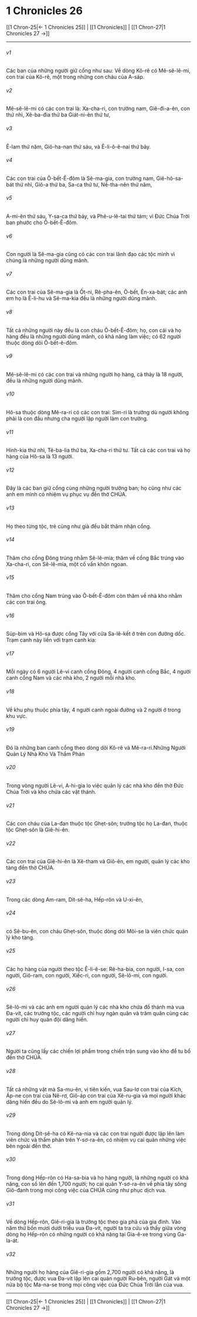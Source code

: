 # 1 Chronicles 26

[[1 Chron-25|← 1 Chronicles 25]] | [[1 Chronicles]] | [[1 Chron-27|1 Chronicles 27 →]]
***



###### v1 
Các ban của những người giữ cổng như sau: Về dòng Kô-rê có Mê-sê-lê-mi, con trai của Kô-rê, một trong những con cháu của A-sáp. 

###### v2 
Mê-sê-lê-mi có các con trai là: Xa-cha-ri, con trưởng nam, Giê-đi-a-ên, con thứ nhì, Xê-ba-đia thứ ba Giát-ni-ên thứ tư, 

###### v3 
Ê-lam thứ năm, Giô-ha-nan thứ sáu, và Ê-li-ô-ê-nai thứ bảy. 

###### v4 
Các con trai của Ô-bết-Ê-đôm là Sê-ma-gia, con trưởng nam, Giê-hô-sa-bát thứ nhì, Giô-a thứ ba, Sa-ca thứ tư, Nê-tha-nên thứ năm, 

###### v5 
A-mi-ên thứ sáu, Y-sa-ca thứ bảy, và Phê-u-lê-tai thứ tám; vì Đức Chúa Trời ban phước cho Ô-bết-Ê-đôm. 

###### v6 
Con người là Sê-ma-gia cũng có các con trai lãnh đạo các tộc mình vì chúng là những người dũng mãnh. 

###### v7 
Các con trai của Sê-ma-gia là Ốt-ni, Rê-pha-ên, Ô-bết, Ên-xa-bát; các anh em họ là Ê-li-hu và Sê-ma-kia đều là những người dũng mãnh. 

###### v8 
Tất cả những người này đều là con cháu Ô-bết-Ê-đôm; họ, con cái và họ hàng đều là những người dũng mãnh, có khả năng làm việc; có 62 người thuộc dòng dõi Ô-bết-ê-đôm. 

###### v9 
Mê-sê-lê-mi có các con trai và những người họ hàng, cả thảy là 18 người, đều là những người dũng mãnh. 

###### v10 
Hô-sa thuộc dòng Mê-ra-ri có các con trai: Sim-ri là trưởng dù người không phải là con đầu nhưng cha người lập người làm con trưởng. 

###### v11 
Hinh-kia thứ nhì, Tê-ba-lia thứ ba, Xa-cha-ri thứ tư. Tất cả các con trai và họ hàng của Hô-sa là 13 người. 

###### v12 
Đây là các ban giữ cổng cùng những người trưởng ban; họ cũng như các anh em mình có nhiệm vụ phục vụ đền thờ CHÚA. 

###### v13 
Họ theo từng tộc, trẻ cũng như già đều bắt thăm nhận cổng. 

###### v14 
Thăm cho cổng Đông trúng nhằm Sê-lê-mia; thăm về cổng Bắc trúng vào Xa-cha-ri, con Sê-lê-mia, một cố vấn khôn ngoan. 

###### v15 
Thăm cho cổng Nam trúng vào Ô-bết-Ê-đôm còn thăm về nhà kho nhằm các con trai ông. 

###### v16 
Súp-bim và Hô-sa được cổng Tây với cửa Sa-lê-kết ở trên con đường dốc. Trạm canh này liền với trạm canh kia: 

###### v17 
Mỗi ngày có 6 người Lê-vi canh cổng Đông, 4 người canh cổng Bắc, 4 người canh cổng Nam và các nhà kho, 2 người mỗi nhà kho. 

###### v18 
Về khu phụ thuộc phía tây, 4 người canh ngoài đường và 2 người ở trong khu vực. 

###### v19 
Đó là những ban canh cổng theo dòng dõi Kô-rê và Mê-ra-ri.Những Người Quản Lý Nhà Kho Và Thẩm Phán 

###### v20 
Trong vòng người Lê-vi, A-hi-gia lo việc quản lý các nhà kho đền thờ Đức Chúa Trời và kho chứa các vật thánh. 

###### v21 
Các con cháu của La-đan thuộc tộc Ghẹt-sôn; trưởng tộc họ La-đan, thuộc tộc Ghẹt-sôn là Giê-hi-ên. 

###### v22 
Các con trai của Giê-hi-ên là Xê-tham và Giô-ên, em người, quản lý các kho tàng đền thờ CHÚA. 

###### v23 
Trong các dòng Am-ram, Dít-sê-ha, Hếp-rôn và U-xi-ên, 

###### v24 
có Sê-bu-ên, con cháu Ghẹt-sôn, thuộc dòng dõi Môi-se là viên chức quản lý kho tàng. 

###### v25 
Các họ hàng của người theo tộc Ê-li-ê-se: Rê-ha-bia, con người, I-sa, con người, Giô-ram, con người, Xiếc-ri, con người, Sê-lô-mi, con người. 

###### v26 
Sê-lô-mi và các anh em người quản lý các nhà kho chứa đồ thánh mà vua Đa-vít, các trưởng tộc, các người chỉ huy ngàn quân và trăm quân cùng các người chỉ huy quân đội dâng hiến. 

###### v27 
Người ta cũng lấy các chiến lợi phẩm trong chiến trận sung vào kho để tu bổ đền thờ CHÚA. 

###### v28 
Tất cả những vật mà Sa-mu-ên, vị tiên kiến, vua Sau-lơ con trai của Kích, Áp-ne con trai của Nê-rơ, Giô-áp con trai của Xê-ru-gia và mọi người khác dâng hiến đều do Sê-lô-mi và anh em người quản lý. 

###### v29 
Trong dòng Dít-sê-ha có Kê-na-nia và các con trai người được lập lên làm viên chức và thẩm phán trên Y-sơ-ra-ên, có nhiệm vụ cai quản những việc bên ngoài đền thờ. 

###### v30 
Trong dòng Hếp-rôn có Ha-sa-bia và họ hàng người, là những người có khả năng, con số lên đến 1,700 người; họ cai quản Y-sơ-ra-ên về phía tây sông Giô-đanh trong mọi công việc của CHÚA cũng như phục dịch vua. 

###### v31 
Về dòng Hếp-rôn, Giê-ri-gia là trưởng tộc theo gia phả của gia đình. Vào năm thứ bốn mươi dưới triều vua Đa-vít, người ta tra cứu và thấy giữa vòng dòng họ Hếp-rôn có những người có khả năng tại Gia-ê-xe trong vùng Ga-la-át. 

###### v32 
Những người họ hàng của Giê-ri-gia gồm 2,700 người có khả năng, là trưởng tộc, được vua Đa-vít lập lên cai quản người Ru-bên, người Gát và một nửa bộ tộc Ma-na-se trong mọi công việc của Đức Chúa Trời lẫn của vua.

***
[[1 Chron-25|← 1 Chronicles 25]] | [[1 Chronicles]] | [[1 Chron-27|1 Chronicles 27 →]]
